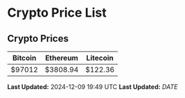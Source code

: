 # Crypto Price List

## Crypto Prices
| Bitcoin | Ethereum | Litecoin |
| ------- | -------- | -------- |
| $97012 | $3808.94 | $122.36 |
**Last Updated:** 2024-12-09 19:49 UTC
**Last Updated:** $DATE$
